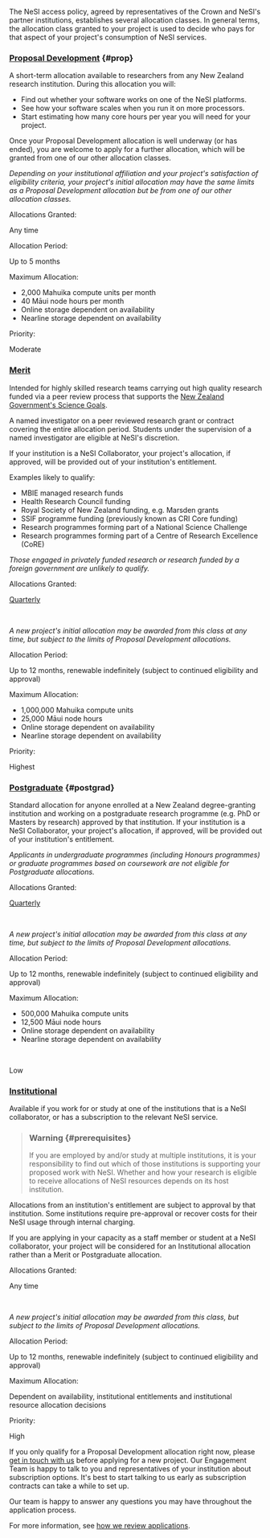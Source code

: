 The NeSI access policy, agreed by representatives of the Crown and
NeSI\'s partner institutions, establishes several allocation classes. In
general terms, the allocation class granted to your project is used to
decide who pays for that aspect of your project\'s consumption of NeSI
services.

### [Proposal Development](https://support.nesi.org.nz/hc/en-gb/articles/360000175675) {#prop}

A short-term allocation available to researchers from any New Zealand
research institution. During this allocation you will:

-   Find out whether your software works on one of the NeSI platforms.
-   See how your software scales when you run it on more processors.
-   Start estimating how many core hours per year you will need for your
    project.

Once your Proposal Development allocation is well underway (or has
ended), you are welcome to apply for a further allocation, which will be
granted from one of our other allocation classes.

*Depending on your institutional affiliation and your project\'s
satisfaction of eligibility criteria, your project\'s initial allocation
may have the same limits as a Proposal Development allocation but be
from one of our other allocation classes.*

Allocations Granted:

Any time

Allocation Period:

Up to 5 months

Maximum Allocation:

-   2,000 Mahuika compute units per month
-   40 Māui node hours per month
-   Online storage dependent on availability
-   Nearline storage dependent on availability

Priority: 

Moderate 

### [Merit](https://support.nesi.org.nz/hc/en-gb/articles/360000175635)

Intended for highly skilled research teams carrying out high quality
research funded via a peer review process that supports the [New Zealand
Government\'s Science
Goals](http://www.mbie.govt.nz/info-services/science-innovation/funding-info-opportunities/document-image-library/NSSI%20Final%20Document%202015.pdf).

A named investigator on a peer reviewed research grant or contract
covering the entire allocation period. Students under the supervision of
a named investigator are eligible at NeSI\'s discretion.

If your institution is a NeSI Collaborator, your project\'s allocation,
if approved, will be provided out of your institution\'s entitlement.

Examples likely to qualify:

-   MBIE managed research funds
-   Health Research Council funding
-   Royal Society of New Zealand funding, e.g. Marsden grants
-   SSIF programme funding (previously known as CRI Core funding)
-   Research programmes forming part of a National Science Challenge
-   Research programmes forming part of a Centre of Research Excellence
    (CoRE)

*Those engaged in privately funded research or research funded by a
foreign government are unlikely to qualify.*

Allocations Granted:

[Quarterly](https://www.nesi.org.nz/news/2018/04/new-application-process-merit-postgraduate-allocations)

 

*A new project\'s initial allocation may be awarded from this class at
any time, but subject to the limits of Proposal Development
allocations.*

Allocation Period:

Up to 12 months, renewable indefinitely (subject to continued
eligibility and approval)

Maximum Allocation:

-   1,000,000 Mahuika compute units
-   25,000 Māui node hours
-   Online storage dependent on availability
-   Nearline storage dependent on availability

Priority:

Highest

### [Postgraduate](https://support.nesi.org.nz/hc/en-gb/articles/360000175695) {#postgrad}

Standard allocation for anyone enrolled at a New Zealand degree-granting
institution and working on a postgraduate research programme (e.g. PhD
or Masters by research) approved by that institution. If your
institution is a NeSI Collaborator, your project\'s allocation, if
approved, will be provided out of your institution\'s entitlement.

*Applicants in undergraduate programmes (including Honours programmes)
or graduate programmes based on coursework are not eligible for
Postgraduate allocations.*

Allocations Granted:

[Quarterly](https://www.nesi.org.nz/news/2018/04/new-application-process-merit-postgraduate-allocations)

 

*A new project\'s initial allocation may be awarded from this class at
any time, but subject to the limits of Proposal Development
allocations.*

Allocation Period:

Up to 12 months, renewable indefinitely (subject to continued
eligibility and approval)

Maximum Allocation:

-   500,000 Mahuika compute units
-   12,500 Māui node hours
-   Online storage dependent on availability
-   Nearline storage dependent on availability

 

Low

### [Institutional](https://support.nesi.org.nz/hc/en-gb/articles/360000176116)

Available if you work for or study at one of the institutions that is a
NeSI collaborator, or has a subscription to the relevant NeSI service.

> ### Warning {#prerequisites}
>
> If you are employed by and/or study at multiple institutions, it is
> your responsibility to find out which of those institutions is
> supporting your proposed work with NeSI. Whether and how your research
> is eligible to receive allocations of NeSI resources depends on its
> host institution.

Allocations from an institution\'s entitlement are subject to approval
by that institution. Some institutions require pre-approval or recover
costs for their NeSI usage through internal charging.

If you are applying in your capacity as a staff member or student at a
NeSI collaborator, your project will be considered for an Institutional
allocation rather than a Merit or Postgraduate allocation.

Allocations Granted: 

Any time

 

*A new project\'s initial allocation may be awarded from this class, but
subject to the limits of Proposal Development allocations.*

Allocation Period:

Up to 12 months, renewable indefinitely (subject to continued
eligibility and approval)

Maximum Allocation:

Dependent on availability, institutional entitlements and institutional
resource allocation decisions

Priority:

High

If you only qualify for a Proposal Development allocation right now,
please [get in touch with
us](https://support.nesi.org.nz/hc/requests/new) before applying for a
new project. Our Engagement Team is happy to talk to you and
representatives of your institution about subscription options. It\'s
best to start talking to us early as subscription contracts can take a
while to set up.

Our team is happy to answer any questions you may have throughout the
application process.

For more information, see [how we review
applications](https://support.nesi.org.nz/hc/articles/360000202136).
